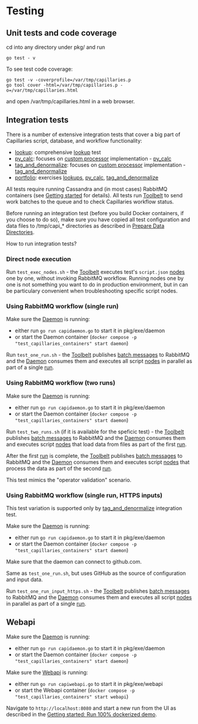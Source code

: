 # Testing

## Unit tests and code coverage

cd into any directory under pkg/ and run 
```
go test - v
```

To see test code coverage:
```
go test -v -coverprofile=/var/tmp/capillaries.p
go tool cover -html=/var/tmp/capillaries.p -o=/var/tmp/capillaries.html
```
and open /var/tmp/capillaries.html in a web browser.

## Integration tests

There is a number of extensive integration tests that cover a big part of Capillaries script, database, and workflow functionality:

- [lookup](../test/code/lookup/README.md): comprehensive [lookup](glossary.md#lookup) test
- [py_calc](../test/code/py_calc/README.md): focuses on [custom processor](glossary.md#table_custom_tfm_table) implementation - [py_calc](glossary.md#py_calc-processor)
- [tag_and_denormalize](../test/code/tag_and_denormalize/README.md): focuses on [custom processor](glossary.md#table_custom_tfm_table) implementation - [tag_and_denormalize](glossary.md#tag_and_denormalize-processor)
- [portfolio](../test/code/portfolio/README.md): exercises [lookups](glossary.md#lookup), [py_calc](glossary.md#py_calc-processor), [tag_and_denormalize](glossary.md#tag_and_denormalize-processor)

All tests require running Cassandra and (in most cases) RabbitMQ containers (see [Getting started](started.md) for details). All tests run [Toolbelt](glossary.md#toolbelt) to send work batches to the queue and to check Capillaries workflow status.

Before running an integration test (before you build Docker containers, if you choose to do so), make sure you have copied all test configuration and data files to /tmp/capi_* directories as described in [Prepare Data Directories](./started.md#prepare-data-directories).

How to run integration tests?

### Direct node execution

Run `test_exec_nodes.sh`  - the [Toolbelt](glossary.md#toolbelt) executes test's `script.json` [nodes](glossary.md#script-node) one by one, without invoking RabbitMQ workflow. Running nodes one by one is not something you want to do in production environment, but in can be particulary convenient when troubleshooting specific script nodes.

### Using RabbitMQ workflow (single run)

Make sure the [Daemon](glossary.md#daemon) is running:
- either run `go run capidaemon.go` to start it in pkg/exe/daemon
- or start the Daemon container (`docker compose -p "test_capillaries_containers" start daemon`)

Run `test_one_run.sh` - the [Toolbelt](glossary.md#toolbelt) publishes [batch messages](glossary.md#data-batch) to RabbitMQ and the [Daemon](glossary.md#daemon) consumes them and executes all script [nodes](glossary.md#script-node) in parallel as part of a single [run](glossary.md#run).

### Using RabbitMQ workflow (two runs)

Make sure the [Daemon](glossary.md#daemon) is running:
- either run `go run capidaemon.go` to start it in pkg/exe/daemon
- or start the Daemon container (`docker compose -p "test_capillaries_containers" start daemon`)

Run `test_two_runs.sh` (if it is available for the speficic test) - the [Toolbelt](glossary.md#toolbelt) publishes [batch messages](glossary.md#data-batch) to RabbitMQ and the [Daemon](glossary.md#daemon) consumes them and executes script [nodes](glossary.md#script-node) that load data from files as part of the first [run](glossary.md#run).

After the first [run](glossary.md#run) is complete, the [Toolbelt](glossary.md#toolbelt) publishes [batch messages](glossary.md#data-batch) to RabbitMQ and the [Daemon](glossary.md#daemon) consumes them and executes script [nodes](glossary.md#script-node) that process the data as part of the second [run](glossary.md#run).

This test mimics the "operator validation" scenario.

### Using RabbitMQ workflow (single run, HTTPS inputs)

This test variation is supported only by [tag_and_denormalize](../test/code/tag_and_denormalize/README.md) integration test.

Make sure the [Daemon](glossary.md#daemon) is running:
- either run `go run capidaemon.go` to start it in pkg/exe/daemon
- or start the Daemon container (`docker compose -p "test_capillaries_containers" start daemon`)

Make sure that the daemon can connect to github.com.

Same as `test_one_run.sh`, but uses GitHub as the source of configuration and input data.

Run `test_one_run_input_https.sh` - the [Toolbelt](glossary.md#toolbelt) publishes [batch messages](glossary.md#data-batch) to RabbitMQ and the [Daemon](glossary.md#daemon) consumes them and executes all script [nodes](glossary.md#script-node) in parallel as part of a single [run](glossary.md#run).

## Webapi

Make sure the [Daemon](glossary.md#daemon) is running:
- either run `go run capidaemon.go` to start it in pkg/exe/daemon
- or start the Daemon container (`docker compose -p "test_capillaries_containers" start daemon`)

Make sure the [Webapi](glossary.md#webapi) is running:
- either run `go run capiwebapi.go` to start it in pkg/exe/webapi
- or start the Webapi container (`docker compose -p "test_capillaries_containers" start webapi`)

Navigate to `http://localhost:8080` and start a new run from the UI as described in the [Getting started: Run 100% dockerized demo](./started.md#run-100-dockerized-capillaries-demo).
